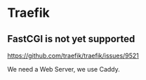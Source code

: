 # Traefik


## FastCGI is not yet supported

https://github.com/traefik/traefik/issues/9521

We need a Web Server, we use Caddy.